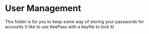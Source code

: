 # User Management

This folder is for you to keep some way of storing your passwords for accounts (I like to use KeePass with a keyfile to lock it)